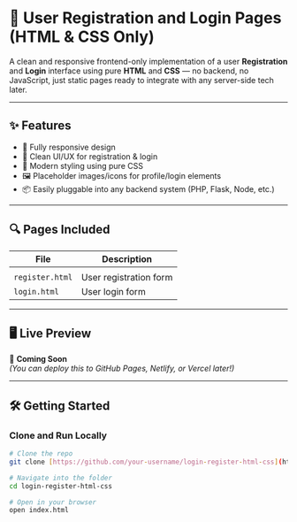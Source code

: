 # 👤 User Registration and Login Pages (HTML & CSS Only)

A clean and responsive frontend-only implementation of a user **Registration** and **Login** interface using pure **HTML** and **CSS** — no backend, no JavaScript, just static pages ready to integrate with any server-side tech later.

---

## ✨ Features

- 📱 Fully responsive design
- 🧼 Clean UI/UX for registration & login
- 🎨 Modern styling using pure CSS
- 🖼️ Placeholder images/icons for profile/login elements
- 📦 Easily pluggable into any backend system (PHP, Flask, Node, etc.)

---

## 🔍 Pages Included

| File                  | Description                   |
|-----------------------|-------------------------------|
|                       |                               |
| `register.html`       | User registration form        |
| `login.html`          | User login form               |

---

## 🖥️ Live Preview

📸 **Coming Soon**  
*(You can deploy this to GitHub Pages, Netlify, or Vercel later!)*

---

## 🛠️ Getting Started

### Clone and Run Locally

```bash
# Clone the repo
git clone [https://github.com/your-username/login-register-html-css](https://github.com/Canol001/Registration-and-login-forms-in-html).git

# Navigate into the folder
cd login-register-html-css

# Open in your browser
open index.html
